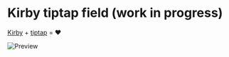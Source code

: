 # Kirby tiptap field (work in progress)

[Kirby](https://getkirby.com/) + [tiptap](https://tiptap.dev/) = ❤️

![Preview](https://github.com/user-attachments/assets/9ec2ab73-0af4-4712-9df3-87b3cf664426)
